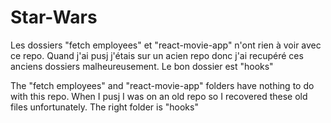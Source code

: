 # Star-Wars
Les dossiers "fetch employees" et "react-movie-app" n'ont rien à voir avec ce repo.
Quand j'ai pusj j'étais sur un acien repo donc j'ai recupéré ces anciens dossiers malheureusement.
Le bon dossier est "hooks"

The "fetch employees" and "react-movie-app" folders have nothing to do with this repo.
When I pusj I was on an old repo so I recovered these old files unfortunately.
The right folder is "hooks"
